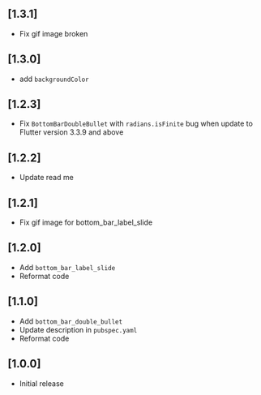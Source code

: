 ## [1.3.1]

* Fix gif image broken

## [1.3.0]

* add `backgroundColor`

## [1.2.3]

* Fix `BottomBarDoubleBullet` with `radians.isFinite` bug when update to Flutter version 3.3.9 and above

## [1.2.2]

* Update read me

## [1.2.1]

* Fix gif image for bottom_bar_label_slide

## [1.2.0]

* Add `bottom_bar_label_slide`
* Reformat code

## [1.1.0]

* Add `bottom_bar_double_bullet`
* Update description in `pubspec.yaml`
* Reformat code

## [1.0.0]

* Initial release
